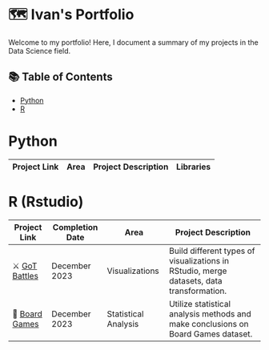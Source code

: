 # 🗺 Ivan's Portfolio

Welcome to my portfolio! Here, I document a summary of my projects in the Data Science field. 

## 📚 Table of Contents

- [Python](#python)
- [R](#rstudio)

# Python

| Project Link | Area | Project Description | Libraries |    
|---|---|---|---|

# R (Rstudio)

| Project Link | Completion Date | Area | Project Description | 
|---|---|---|---|
| ⚔ [GoT Battles](https://github.com/zeinhord/rstudio-projects/tree/d1db17a874925699f4c9b4aea6679757369e07f9/game_of_thrones_battles) | December 2023 | Visualizations | Build different types of visualizations in RStudio, merge datasets, data transformation. |
| 🎲 [Board Games](https://github.com/zeinhord/rstudio-projects/tree/d1db17a874925699f4c9b4aea6679757369e07f9/board_games) | December 2023 | Statistical Analysis | Utilize statistical analysis methods and make conclusions on Board Games dataset. |
